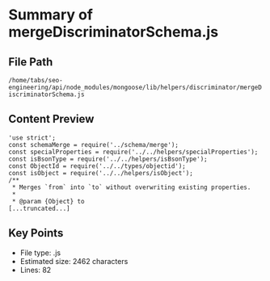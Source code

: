 # Summary of mergeDiscriminatorSchema.js
  
## File Path
`/home/tabs/seo-engineering/api/node_modules/mongoose/lib/helpers/discriminator/mergeDiscriminatorSchema.js`

## Content Preview
```
'use strict';
const schemaMerge = require('../schema/merge');
const specialProperties = require('../../helpers/specialProperties');
const isBsonType = require('../../helpers/isBsonType');
const ObjectId = require('../../types/objectid');
const isObject = require('../../helpers/isObject');
/**
 * Merges `from` into `to` without overwriting existing properties.
 *
 * @param {Object} to
[...truncated...]
```

## Key Points
- File type: .js
- Estimated size: 2462 characters
- Lines: 82
